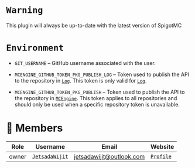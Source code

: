 # `Warning`

This plugin will always be up-to-date with the latest version of SpigotMC

# `Environment`

- `GIT_USERNAME` – GitHub username associated with the user.

- `MCENGINE_GITHUB_TOKEN_PKG_PUBLISH_LOG` – Token used to publish the API to the repository in [`Log`](https://github.com/orgs/MCEngine/packages?repo_name=log). This token is only valid for [`Log`](https://github.com/MCEngine/log).

- `MCENGINE_GITHUB_TOKEN_PKG_PUBLISH` – Token used to publish the API to the repository in [`MCEngine`](https://github.com/orgs/MCEngine/packages). This token applies to all repositories and should only be used when a specific repository token is unavailable.

# 👥 Members

|Role|Username|Email|Website|
|-|-|-|-|
|owner|[`JetsadaWijit`](https://github.com/JetsadaWijit)|jetsadawijit@outlook.com|[`Profile`](https://jetsadawijit.github.io)|
